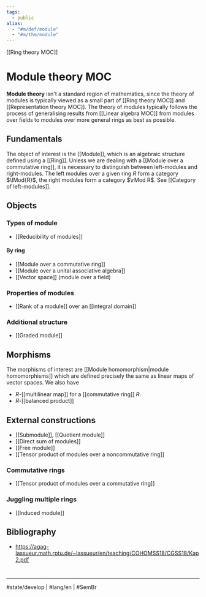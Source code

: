 ```yaml
---
tags:
  - public
alias:
  - "#m/def/module"
  - "#m/thm/module"
---
```

[[Ring theory MOC]]
# Module theory MOC

**Module theory** isn't a standard region of mathematics, since the theory of modules is typically viewed as a small part of [[Ring theory MOC]] and [[Representation theory MOC]].
The theory of modules typically follows the process of generalising results from [[Linear algebra MOC]] from modules over fields to modules over more general rings as best as possible.

## Fundamentals

The object of interest is the [[Module]], which is an algebraic structure defined using a [[Ring]].
Unless we are dealing with a [[Module over a commutative ring]], it is necessary to distinguish between left-modules and right-modules.
The left modules over a given ring $R$ form a category $\lMod{R}$,
the right modules form a category $\rMod R$.
See [[Category of left-modules]].

## Objects
### Types of module

- [[Reducibility of modules]]

#### By ring

- [[Module over a commutative ring]]
- [[Module over a unital associative algebra]]
- [[Vector space]] (module over a field)


### Properties of modules

- [[Rank of a module]] over an [[integral domain]]

### Additional structure

- [[Graded module]]

## Morphisms

The morphisms of interest are [[Module homomorphism|module homomorphisms]] which are defined precisely the same as linear maps of vector spaces. We also have

- $R$-[[multilinear map]] for a [[commutative ring]] $R$.
- $R$-[[balanced product]]

## External constructions

- [[Submodule]], [[Quotient module]]
- [[Direct sum of modules]]
- [[Free module]]
- [[Tensor product of modules over a noncommutative ring]]

### Commutative rings

- [[Tensor product of modules over a commutative ring]]

### Juggling multiple rings

- [[Induced module]]

## Bibliography

- https://agag-lassueur.math.rptu.de/~lassueur/en/teaching/COHOMSS18/CGSS18/Kap2.pdf

#
---
#state/develop | #lang/en | #SemBr
